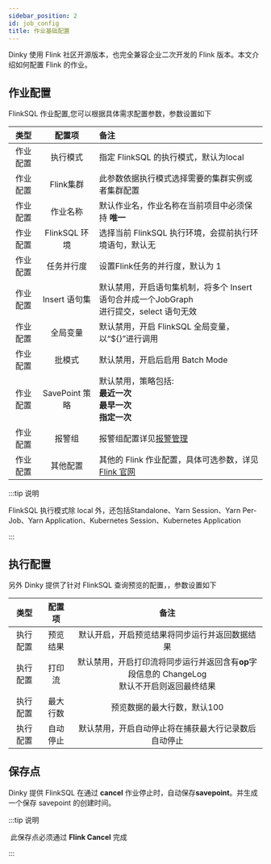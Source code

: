 ```yaml
---
sidebar_position: 2
id: job_config
title: 作业基础配置
---
```


Dinky 使用 Flink 社区开源版本，也完全兼容企业二次开发的 Flink 版本。本文介绍如何配置 Flink 的作业。

## 作业配置

FlinkSQL 作业配置,您可以根据具体需求配置参数，参数设置如下

|   类型   |     配置项     | 备注                                                                                                                      |
| :------: | :------------: |:------------------------------------------------------------------------------------------------------------------------|
| 作业配置 |    执行模式    | 指定 FlinkSQL 的执行模式，默认为local                                                                                              |
| 作业配置 |   Flink集群    | 此参数依据执行模式选择需要的集群实例或者集群配置                                                                                                |
| 作业配置 |    作业名称    | 默认作业名，作业名称在当前项目中必须保持 **唯一**                                                                                             |
| 作业配置 | FlinkSQL 环境  | 选择当前 FlinkSQL 执行环境，会提前执行环境语句，默认无                                                                                        |
| 作业配置 |   任务并行度   | 设置Flink任务的并行度，默认为 1                                                                                                     |
| 作业配置 | Insert 语句集  | 默认禁用，开启语句集机制，将多个 Insert 语句合并成一个JobGraph<br/> 进行提交，select 语句无效                                                           |
| 作业配置 |    全局变量    | 默认禁用，开启 FlinkSQL 全局变量，以“${}”进行调用                                                                                        |
| 作业配置 |     批模式     | 默认禁用，开启后启用 Batch Mode                                                                                                   |
| 作业配置 | SavePoint 策略 | 默认禁用，策略包括:<br/>   **最近一次**<br/>   **最早一次**<br/>   **指定一次**                                                              |
| 作业配置 |     报警组     | 报警组配置详见[报警管理](../register_center/warning)                                                                               |
| 作业配置 |    其他配置    | 其他的 Flink 作业配置，具体可选参数，详见[Flink 官网](https://nightlies.apache.org/flink/flink-docs-release-1.14/docs/deployment/config/)  |

:::tip 说明

 FlinkSQL 执行模式除 local 外，还包括Standalone、Yarn Session、Yarn Per-Job、Yarn Application、Kubernetes Session、Kubernetes Application

:::

## 执行配置

另外 Dinky 提供了针对 FlinkSQL 查询预览的配置，，参数设置如下

|   类型   |  配置项  |                             备注                             |
| :------: | :------: | :----------------------------------------------------------: |
| 执行配置 | 预览结果 |        默认开启，开启预览结果将同步运行并返回数据结果        |
| 执行配置 |  打印流  | 默认禁用，开启打印流将同步运行并返回含有**op**字段信息的 ChangeLog<br/> 默认不开启则返回最终结果 |
| 执行配置 | 最大行数 |                 预览数据的最大行数，默认100                  |
| 执行配置 | 自动停止 |     默认禁用，开启自动停止将在捕获最大行记录数后自动停止     |

## 保存点

Dinky 提供 FlinkSQL 在通过 **cancel** 作业停止时，自动保存**savepoint**。并生成一个保存 savepoint 的创建时间。

:::tip 说明

​    此保存点必须通过 **Flink Cancel** 完成

:::
